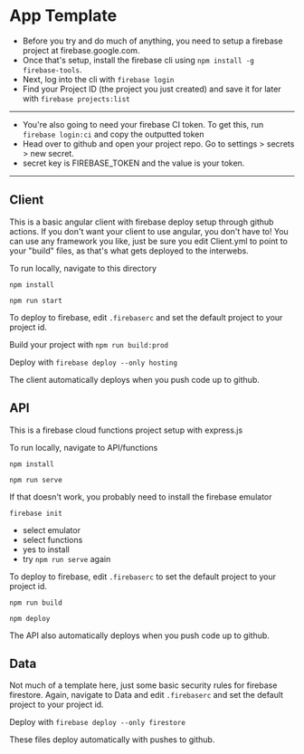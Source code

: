 # App Template
* Before you try and do much of anything, you need to setup a firebase project at firebase.google.com.  
* Once that's setup, install the firebase cli using `npm install -g firebase-tools`.
* Next, log into the cli with `firebase login`
* Find your Project ID (the project you just created) and save it for later with `firebase projects:list`
----
* You're also going to need your firebase CI token.  To get this, run `firebase login:ci` and copy the outputted token
* Head over to github and open your project repo.  Go to settings > secrets > new secret.
* secret key is FIREBASE_TOKEN and the value is your token.
----


## Client
This is a basic angular client with firebase deploy setup through github actions.  If you don't want your client to use angular, you don't have to!  You can use any framework you like, just be sure you edit Client.yml to point to your "build" files, as that's what gets deployed to the interwebs.

To run locally, navigate to this directory

    npm install

    npm run start

To deploy to firebase, edit `.firebaserc` and set the default project to your project id.

Build your project with `npm run build:prod`

Deploy with `firebase deploy --only hosting`

The client automatically deploys when you push code up to github.

## API
This is a firebase cloud functions project setup with express.js

To run locally, navigate to API/functions
    
    npm install

    npm run serve

If that doesn't work, you probably need to install the firebase emulator

    firebase init

* select emulator
* select functions
* yes to install
* try `npm run serve` again

To deploy to firebase, edit `.firebaserc` to set the default project to your project id.

`npm run build`

`npm deploy`

The API also automatically deploys when you push code up to github.

## Data
Not much of a template here, just some basic security rules for firebase firestore.  Again, navigate to Data and edit `.firebaserc` and set the default project to your project id.  

Deploy with `firebase deploy --only firestore`

These files deploy automatically with pushes to github.